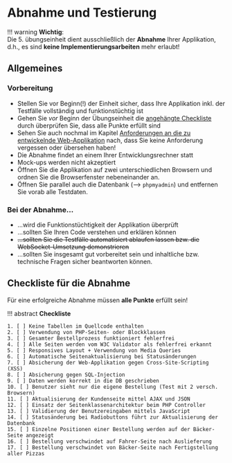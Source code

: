 # Abnahme und Testierung

!!! warning
    **Wichtig**:  
    Die 5. übungseinheit dient ausschließlich der **Abnahme** Ihrer Applikation, d.h., es sind **keine Implementierungsarbeiten** mehr erlaubt!

## Allgemeines

### Vorbereitung

- Stellen Sie vor Beginn(!) der Einheit sicher, dass Ihre Applikation inkl. der Testfälle vollständig und funktionstüchtig ist
- Gehen Sie *vor* Beginn der Übungseinheit die [angehängte Checkliste](termin5.md#checkliste-fur-die-abnahme) durch überprüfen Sie, dass alle Punkte erfüllt sind
- Sehen Sie auch nochmal im Kapitel [Anforderungen an die zu entwickelnde Web-Applikation](anforderungen.md) nach, dass Sie keine Anforderung vergessen oder übersehen haben!
- Die Abnahme findet an einem Ihrer Entwicklungsrechner statt 
- Mock-ups werden nicht akzeptiert 
- Öffnen Sie die Applikation auf zwei unterschiedlichen Browsern und ordnen Sie die Browserfenster nebeneinander an.
- Öffnen Sie parallel auch die Datenbank (--> `phpmyadmin`) und entfernen Sie vorab alle Testdaten.



### Bei der Abnahme...

- ...wird die Funktionstüchtigkeit der Applikation überprüft
- ...sollten Sie Ihren Code verstehen und erklären können
- ~~...sollten Sie die Testfälle automatisiert ablaufen lassen bzw. die WebSocket-Umsetzung demonstrieren~~
- ...sollten Sie insgesamt gut vorbereitet sein und inhaltliche bzw. technische Fragen sicher beantworten können.


## Checkliste für die Abnahme

Für eine erfolgreiche Abnahme müssen **alle Punkte** erfüllt sein!

!!! abstract
    **Checkliste**

    1. [ ] Keine Tabellen im Quellcode enthalten
    2. [ ] Verwendung von PHP-Seiten- oder Blockklassen
    3. [ ] Gesamter Bestellprozess funktioniert fehlerfrei
    4. [ ] Alle Seiten werden vom W3C Validator als fehlerfrei erkannt
    5. [ ] Responsives Layout + Verwendung von Media Queries
    6. [ ] Automatische Seitenaktualisierung bei Statusänderungen
    7. [ ] Absicherung der Web-Applikation gegen Cross-Site-Scripting (XSS)
    8. [ ] Absicherung gegen SQL-Injection
    9. [ ] Daten werden korrekt in die DB geschrieben
    10. [ ] Benutzer sieht nur die eigene Bestellung (Test mit 2 versch. Browsern)
    11. [ ] Aktualisierung der Kundenseite mittel AJAX und JSON
    12. [ ] Einsatz der Seitenklassenarchitektur beim PHP Controller
    13. [ ] Validierung der Benutzereingaben mittels JavaScript
    14. [ ] Statusänderung bei Radiobuttons führt zur Aktualisierung der Datenbank
    15. [ ] Einzelne Positionen einer Bestellung werden auf der Bäcker-Seite angezeigt
    16. [ ] Bestellung verschwindet auf Fahrer-Seite nach Auslieferung
    17. [ ] Bestellung verschwindet von Bäcker-Seite nach Fertigstellung aller Pizzas 

